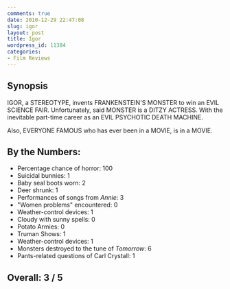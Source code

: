 ```yaml
---
comments: true
date: 2010-12-29 22:47:08
slug: igor
layout: post
title: Igor
wordpress_id: 11384
categories:
- Film Reviews
---
```


## Synopsis

IGOR, a STEREOTYPE, invents FRANKENSTEIN'S MONSTER to win an EVIL SCIENCE FAIR.  Unfortunately, said MONSTER is a DITZY ACTRESS.  With the inevitable part-time career as an EVIL PSYCHOTIC DEATH MACHINE.

Also, EVERYONE FAMOUS who has ever been in a MOVIE, is in a MOVIE.

## By the Numbers:

  * Percentage chance of horror: 100
  * Suicidal bunnies: 1
  * Baby seal boots worn: 2
  * Deer shrunk: 1
  * Performances of songs from _Annie_: 3
  * "Women problems" encountered: 0
  * Weather-control devices: 1
  * Cloudy with sunny spells: 0
  * Potato Armies: 0
  * Truman Shows: 1
  * Weather-control devices: 1
  * Monsters destroyed to the tune of _Tomorrow_: 6
  * Pants-related questions of Carl Crystall: 1

## Overall: 3 / 5
